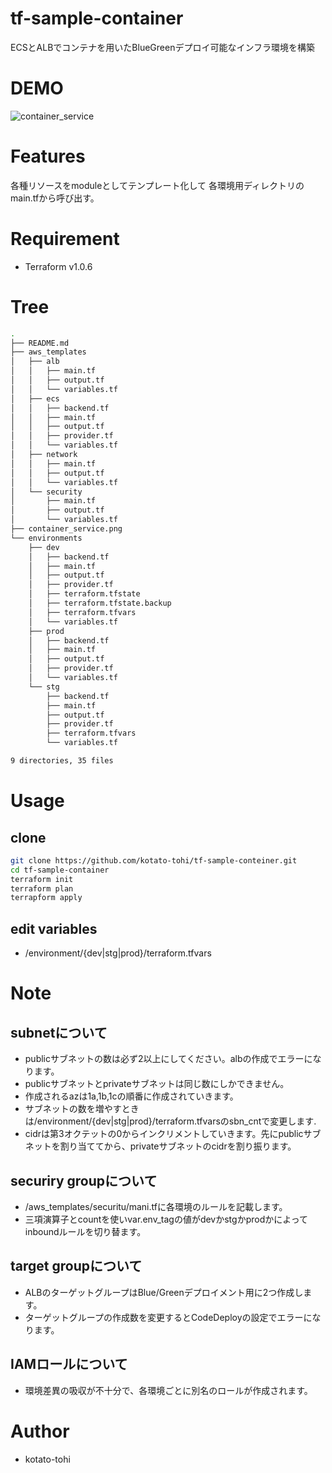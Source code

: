 # tf-sample-container 
ECSとALBでコンテナを用いたBlueGreenデプロイ可能なインフラ環境を構築

# DEMO
![container_service](https://user-images.githubusercontent.com/68144034/134936906-5849814b-8e16-4b87-ab59-c2f215282fd9.png)


# Features
各種リソースをmoduleとしてテンプレート化して
各環境用ディレクトリのmain.tfから呼び出す。



# Requirement 
* Terraform  v1.0.6

 
# Tree
 
```zsh
.
├── README.md
├── aws_templates
│   ├── alb
│   │   ├── main.tf
│   │   ├── output.tf
│   │   └── variables.tf
│   ├── ecs
│   │   ├── backend.tf
│   │   ├── main.tf
│   │   ├── output.tf
│   │   ├── provider.tf
│   │   └── variables.tf
│   ├── network
│   │   ├── main.tf
│   │   ├── output.tf
│   │   └── variables.tf
│   └── security
│       ├── main.tf
│       ├── output.tf
│       └── variables.tf
├── container_service.png
└── environments
    ├── dev
    │   ├── backend.tf
    │   ├── main.tf
    │   ├── output.tf
    │   ├── provider.tf
    │   ├── terraform.tfstate
    │   ├── terraform.tfstate.backup
    │   ├── terraform.tfvars
    │   └── variables.tf
    ├── prod
    │   ├── backend.tf
    │   ├── main.tf
    │   ├── output.tf
    │   ├── provider.tf
    │   └── variables.tf
    └── stg
        ├── backend.tf
        ├── main.tf
        ├── output.tf
        ├── provider.tf
        ├── terraform.tfvars
        └── variables.tf

9 directories, 35 files
```
 
# Usage
## clone
```bash
git clone https://github.com/kotato-tohi/tf-sample-conteiner.git
cd tf-sample-container
terraform init
terraform plan
terrapform apply
```

## edit variables
* /environment/{dev|stg|prod}/terraform.tfvars


# Note
## subnetについて
* publicサブネットの数は必ず2以上にしてください。albの作成でエラーになります。
* publicサブネットとprivateサブネットは同じ数にしかできません。
* 作成されるazは1a,1b,1cの順番に作成されていきます。
* サブネットの数を増やすときは/environment/{dev|stg|prod}/terraform.tfvarsのsbn_cntで変更します.
* cidrは第3オクテットの0からインクリメントしていきます。先にpublicサブネットを割り当ててから、privateサブネットのcidrを割り振ります。

## securiry groupについて
* /aws_templates/securitu/mani.tfに各環境のルールを記載します。
* 三項演算子とcountを使いvar.env_tagの値がdevかstgかprodかによってinboundルールを切り替ます。

## target groupについて
* ALBのターゲットグループはBlue/Greenデプロイメント用に2つ作成します。
* ターゲットグループの作成数を変更するとCodeDeployの設定でエラーになります。

## IAMロールについて
* 環境差異の吸収が不十分で、各環境ごとに別名のロールが作成されます。
# Author 
* kotato-tohi